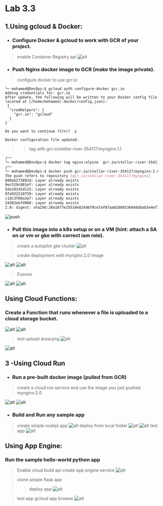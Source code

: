 # Lab 3.3
## 1.Using gcloud & Docker:
- ### **Configure Docker & gcloud to work with GCR of your project.**
> enable Container Registry api
![alt](../images/Screenshot%20from%202022-06-26%2019-07-59.png)

- ### **Push Nginx docker image to GCR (make the image private).**
> configure docker to use gcr.io

```
└─ mohamed@DevOps:$ gcloud auth configure-docker gcr.io
Adding credentials for: gcr.io
After update, the following will be written to your Docker config file located at [/home/mohamed/.docker/config.json]:
 {
  "credHelpers": {
    "gcr.io": "gcloud"
  }
}

Do you want to continue (Y/n)?  y

Docker configuration file updated.
```

>> tag with  gcr.io/stellar-river-354117/mynginx:1.1

```bash
┌─~
└─ mohamed@DevOps:$ docker tag nginx:alpine  gcr.io/stellar-river-354117/mynginx:2.0
┌─~
└─ mohamed@DevOps:$ docker push gcr.io/stellar-river-354117/mynginx:2.0
The push refers to repository [gcr.io/stellar-river-354117/mynginx]
889ab273892d: Layer already exists 
9ec529c881ef: Layer already exists 
5da18141d115: Layer already exists 
97a932510759: Layer already exists 
c1dc3f68a3a7: Layer already exists 
24302eb7d908: Layer already exists 
2.0: digest: sha256:20a1077e25510e824d6f9ce7af07aa02d86536848ddab3e4ef7d1804608d8125 size: 1568
```
![push](../images/Screenshot%20from%202022-06-26%2019-33-46.png)
- ### **Pull this image into a k8s setup or on a VM (hint: attach a SA on ur vm or gke with correct iam role).**

> create a autopilot gke cluster
![alt](../images/Screenshot%20from%202022-06-26%2019-53-43.png)

> create deployment with mynginx:2.0 image

![alt](../images/Screenshot%20from%202022-06-26%2019-55-06.png)
![alt](../images/Screenshot%20from%202022-06-26%2019-56-12.png)
> Expose

![alt](../images/Screenshot%20from%202022-06-26%2020-03-02.png)
![alt](../images/Screenshot%20from%202022-06-26%2020-02-43.png)

## Using Cloud Functions:
### **Create a Function that runs whenever a file is uploaded to a cloud storage bucket.**

![alt](../images/Screenshot%20from%202022-06-26%2020-20-53.png)
![alt](../images/Screenshot%20from%202022-06-26%2020-23-51.png)

> test upload draw.png
![alt](../images/Screenshot%20from%202022-06-26%2020-27-09.png)

![alt](../images/Screenshot%20from%202022-06-26%2020-27-56.png)

## 3 -Using Cloud Run
- ### **Run a pre-built docker image (pulled from GCR)**
> create a cloud run service and  use the image you just pushed mynginx:2.0

![alt](../images/Screenshot%20from%202022-06-26%2020-48-45.png)
![alt](../images/Screenshot%20from%202022-06-26%2020-48-56.png)

- ### **Build and Run any sample app**
> create simple nodejs app
![alt](../images/Screenshot%20from%202022-06-26%2020-55-09.png)
>deploy from local folder
![alt](../images/Screenshot%20from%202022-06-26%2021-00-26.png)
![alt](../images/Screenshot%20from%202022-06-26%2021-03-21.png)
> test app
![alt](../images/Screenshot%20from%202022-06-26%2021-03-06.png)

## Using App Engine:
### **Run the sample hello-world python app**
> Enable cloud build api
> create app engine service
![alt](../images/Screenshot%20from%202022-06-26%2021-10-37.png)

> clone simple flask app
>> deploy app
![alt](../images/Screenshot%20from%202022-06-26%2021-34-21.png)

> test app gcloud app browse
![alt](../images/Screenshot%20from%202022-06-26%2021-35-58.png)
